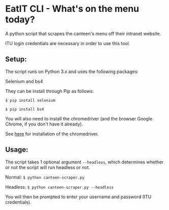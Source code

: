 # EatIT CLI - What's on the menu today?

A python script that scrapes the canteen's menu off their intranet website.

ITU login credentials are necessary in order to use this tool.

## Setup:
The script runs on Python 3.x and uses the following packages:

Selenium and bs4

They can be install through Pip as follows:

`$ pip install selenium`

`$ pip install bs4`

You will also need to install the chromedriver (and the browser Google Chrome, if you don't have it already).

See [here](https://pypi.python.org/pypi/chromedriver_installer) for installation of the chromedriver.

## Usage:

The script takes 1 optional argument `--headless`, which determines whether or not the script will run headless or not. 

Normal:
`$ python canteen-scraper.py`

Headless: 
`$ python canteen-scraper.py --headless`

You will then be prompted to enter your username and password (ITU credentials).